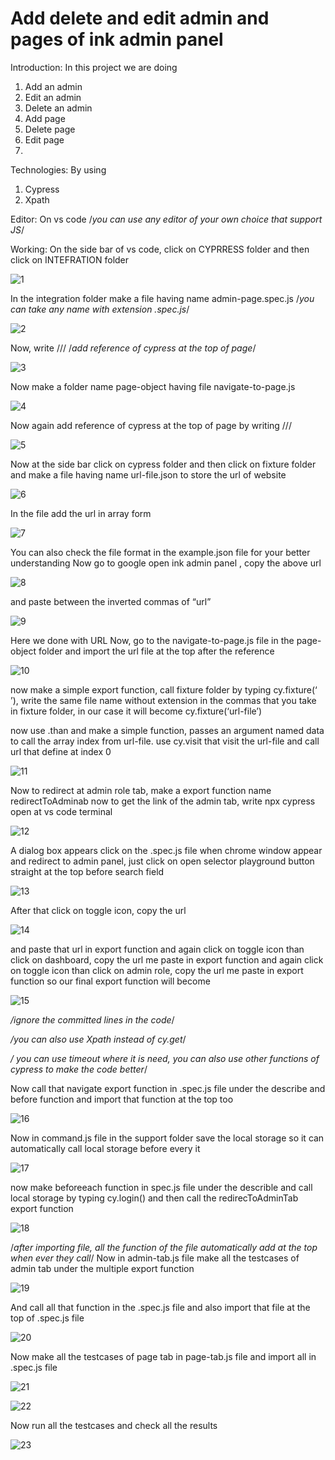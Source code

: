 # Add delete and edit admin and pages of ink admin panel
Introduction:
In this project we are doing
1.	Add an admin
2.	Edit an admin
3.	Delete an admin
4.	Add page
5.	Delete page
6.	Edit page
7.	
Technologies:
By using
1.	Cypress
2.	Xpath

Editor:
On vs code /*you can use any editor of your own choice that support JS*/

Working:
On the side bar of vs code, click on CYPRRESS folder and then click on INTEFRATION folder

![1](https://user-images.githubusercontent.com/66178942/126042231-077fe945-16e9-462a-8575-9ca740ea767c.png)

In the integration folder make a file having name admin-page.spec.js /*you can take any name with extension  .spec.js*/

![2](https://user-images.githubusercontent.com/66178942/126042353-f7421419-eb1a-4764-a192-87a4ff4fe0c1.png)

Now, write     /// <reference types ="cypress"/>
/*add reference of cypress at the top of page*/

![3](https://user-images.githubusercontent.com/66178942/126042427-745a5be2-2323-43be-95e2-8329d8f6964c.png)

Now make a folder name page-object having file navigate-to-page.js

![4](https://user-images.githubusercontent.com/66178942/126042466-ffc4e3a3-c5c3-4f46-8e8c-d86154d7bbef.png)

Now again add reference of cypress at the top of page by writing
/// <reference types ="cypress"/>

![5](https://user-images.githubusercontent.com/66178942/126042505-0530987e-1c84-4b8b-9270-9e50861fc27e.png)

Now at the side bar click on cypress folder and then click on fixture folder and make a file having name url-file.json to store the url of website

![6](https://user-images.githubusercontent.com/66178942/126042550-b8097a51-39fa-4992-bf28-5ad6341b4183.png)

In the file add the url in array form

![7](https://user-images.githubusercontent.com/66178942/126042567-831b2415-8faf-4e5a-8551-405186677fa9.png)

 You can also check the file format in the example.json file for your better understanding
Now go to google open ink admin panel , copy the above url 

![8](https://user-images.githubusercontent.com/66178942/126042611-c9c89c0e-3a18-4650-b6d9-391ce6f68448.png)

and paste between the inverted commas of “url” 

![9](https://user-images.githubusercontent.com/66178942/126042624-73991e44-a444-4c2e-880c-87e949d5bd1a.png)

Here we done with URL
Now, go to the navigate-to-page.js file in the page-object folder and import the url file at the top after the reference

![10](https://user-images.githubusercontent.com/66178942/126042677-bd6ef1d9-cc4b-429f-9122-53c152929a26.png)

now make a simple export function, call fixture folder by typing cy.fixture(‘ ’), write the same file name without extension in the commas that you take in fixture folder,
in our case it will become cy.fixture(‘url-file’)

now use .than and make a simple function, passes an argument named data to call the array index from url-file. 
use cy.visit that visit the url-file and call url that define at index 0  

![11](https://user-images.githubusercontent.com/66178942/126042734-f5724a83-7e4a-4e25-be64-03ec993c3364.png)

Now to redirect at admin role tab, make a export function name
redirectToAdminab
now to get the link of the admin tab, write npx cypress open at vs code terminal

![12](https://user-images.githubusercontent.com/66178942/126044011-d4797ed7-99b2-4f4e-ad4b-3cf44d59b9dd.png)

A dialog box appears click on the .spec.js file
 when chrome window appear and redirect to admin panel, just click on open selector playground button straight at the top before search field


![13](https://user-images.githubusercontent.com/66178942/126044035-63fedf5c-6155-4b89-baad-912c30b12cf3.png)

After that click on toggle icon, copy the url

![14](https://user-images.githubusercontent.com/66178942/126044058-a193f6a4-e965-404e-a751-8dcf88504c5a.png)

and paste that url in export function
and again click on toggle icon than click on dashboard, copy the url me paste in export function 
and again click on toggle icon than click on admin role, copy the url me paste in export function  so our final export function will become

![15](https://user-images.githubusercontent.com/66178942/126044078-ab536be6-5776-433c-b40e-1dc596a4a961.png)

*/ignore the committed lines in the code*/

*/you can also use Xpath instead of cy.get*/

*/ you can use timeout where it is need, you can also use other functions of cypress to make the code better*/

Now call that navigate export function in  .spec.js file under the describe and before function and import that function at the top too

![16](https://user-images.githubusercontent.com/66178942/126050608-a11d2914-a48e-4770-aceb-c3aa6e0b82a0.png)

Now in command.js file in the support folder save the local storage so it can automatically call local storage before every it

![17](https://user-images.githubusercontent.com/66178942/126050638-4abd5666-e27a-48f4-9b95-39344b2956b1.png)

now make beforeeach function in spec.js file under the describle and call local storage by typing cy.login()
and then call the redirecToAdminTab export function

![18](https://user-images.githubusercontent.com/66178942/126050661-c44ada8b-dc23-40de-9b13-61e33757dbfa.png)

/*after importing file, all the function of the file automatically add at the top when ever they call*/
Now in admin-tab.js file make all the testcases of admin tab under the multiple export function 

![19](https://user-images.githubusercontent.com/66178942/126050707-4b436c02-d8ef-4485-a898-237eb84342c7.png)

And call all that function in the .spec.js file and also import that file at the top of .spec.js file

![20](https://user-images.githubusercontent.com/66178942/126050719-ddfd466e-114f-45ae-8e30-7bd9eb8437aa.png)

Now make all the testcases of page tab in page-tab.js file and import all in .spec.js file

![21](https://user-images.githubusercontent.com/66178942/126050744-31238a84-893e-47ee-a5f7-137e72327598.png)

![22](https://user-images.githubusercontent.com/66178942/126050763-fc84f4a8-80ce-4a6a-8c47-26cdadaec8a1.png)

Now run all the testcases and check all the results

![23](https://user-images.githubusercontent.com/66178942/126050793-47edf049-f93d-414b-b7e5-9489901b8060.png)


